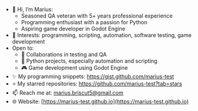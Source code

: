 - 👋 Hi, I’m Marius:  
  - Seasoned QA veteran with 5+ years professional experience  
  - Programming enthusiast with a passion for Python  
  - Aspiring game developer in Godot Engine  
- 👀 Interests: programming, scripting, automation, software testing, game development  
- Open to:  
  - 🧪 Collaborations in testing and QA  
  - 🐍 Python projects, especially automation and scripting  
  - 🎮 Game development using Godot Engine  
- ✨ My programming snippets: https://gist.github.com/marius-test  
- ⭐ My starred repositories: https://github.com/marius-test?tab=stars  
- 📫 Reach me at: marius.briscut5@gmail.com
- 🌐 Website: [https://marius-test.github.io](https://marius-test.github.io)
